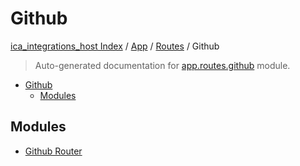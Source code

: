 # Github

[ica_integrations_host Index](../../../README.md#ica_integrations_host-index) / [App](../../index.md#app) / [Routes](../index.md#routes) / Github

> Auto-generated documentation for [app.routes.github](https://github.ibm.com/destiny/ica_integrations_host/blob/main/app/routes/github/__init__.py) module.

- [Github](#github)
  - [Modules](#modules)

## Modules

- [Github Router](./github_router.md)
